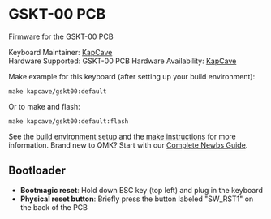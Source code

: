 # GSKT-00 PCB

Firmware for the GSKT-00 PCB

Keyboard Maintainer: [KapCave](https://github.com/nachie)  
Hardware Supported: GSKT-00 PCB
Hardware Availability: [KapCave](https://kapcave.com/products/gskt-00-pcb-usb-c)

Make example for this keyboard (after setting up your build environment):

    make kapcave/gskt00:default

Or to make and flash:

    make kapcave/gskt00:default:flash


See the [build environment setup](https://docs.qmk.fm/#/getting_started_build_tools) and the [make instructions](https://docs.qmk.fm/#/getting_started_make_guide) for more information. Brand new to QMK? Start with our [Complete Newbs Guide](https://docs.qmk.fm/#/newbs).

## Bootloader

* **Bootmagic reset**: Hold down ESC key (top left) and plug in the keyboard
* **Physical reset button**: Briefly press the button labeled "SW_RST1" on the back of the PCB
